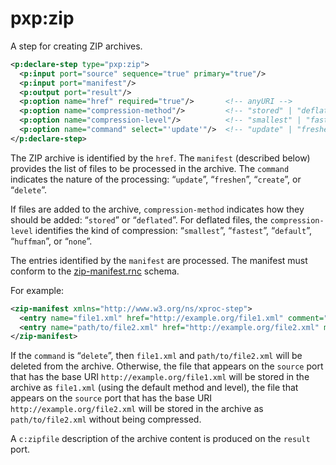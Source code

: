 # pxp:zip

A step for creating ZIP archives.

```xml
<p:declare-step type="pxp:zip">
  <p:input port="source" sequence="true" primary="true"/>
  <p:input port="manifest"/>
  <p:output port="result"/>
  <p:option name="href" required="true"/>       <!-- anyURI -->
  <p:option name="compression-method"/>         <!-- "stored" | "deflated" -->
  <p:option name="compression-level"/>          <!-- "smallest" | "fastest" | "default" | "huffman" | "none" -->
  <p:option name="command" select="'update'"/>  <!-- "update" | "freshen" | "create" | "delete" -->
</p:declare-step>
```

The ZIP archive is identified by the `href`. The `manifest` (described below)
provides the list of files to be processed in the archive. The `command`
indicates the nature of the processing: “`update`”, “`freshen`”, “`create`”,
or “`delete`”.

If files are added to the archive, `compression-method` indicates how they
should be added: “`stored`” or “`deflated`”. For deflated files, the
`compression-level` identifies the kind of compression: “`smallest`”,
“`fastest`”, “`default`”, “`huffman`”, or “`none`”.

The entries identified by the `manifest` are processed. The manifest must
conform to the
[zip-manifest.rnc](schemas/zip-manifest.rnc) schema.

For example:

```xml
<zip-manifest xmlns="http://www.w3.org/ns/xproc-step">
  <entry name="file1.xml" href="http://example.org/file1.xml" comment="An example file"/>
  <entry name="path/to/file2.xml" href="http://example.org/file2.xml" method="stored"/>
</zip-manifest>
```

If the `command` is “`delete`”, then `file1.xml` and `path/to/file2.xml` will
be deleted from the archive. Otherwise, the file that appears on the `source`
port that has the base URI `http://example.org/file1.xml` will be stored in
the archive as `file1.xml` (using the default method and level), the file that
appears on the `source` port that has the base URI
`http://example.org/file2.xml` will be stored in the archive as
`path/to/file2.xml` without being compressed.

A `c:zipfile` description of the archive content is produced on the `result`
port.

